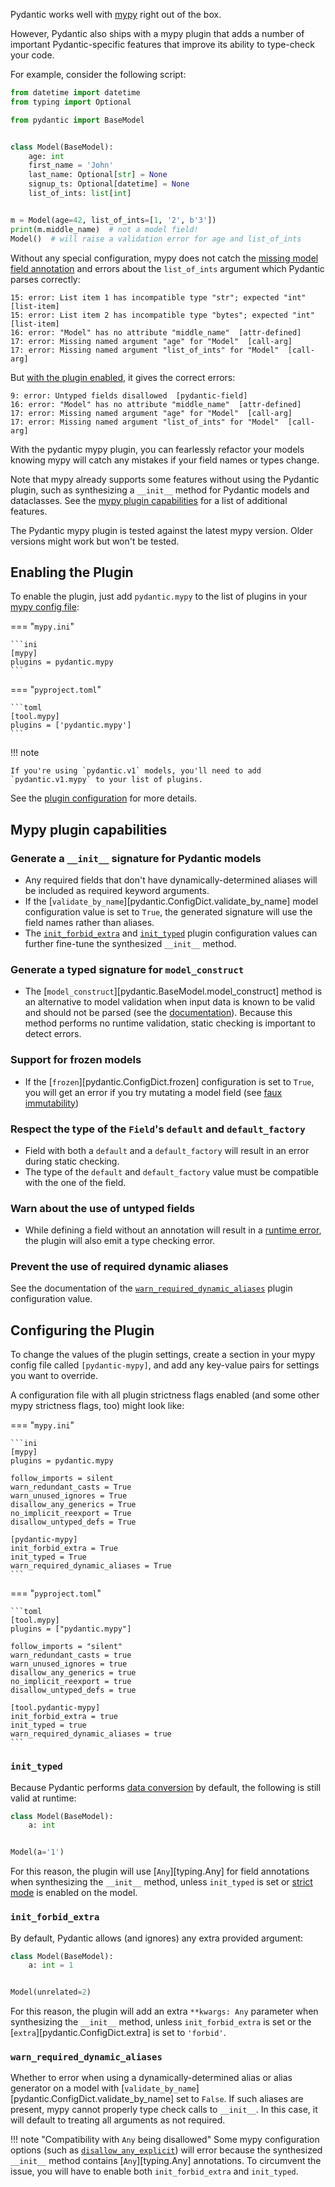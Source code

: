 Pydantic works well with [mypy](http://mypy-lang.org) right out of the box.

However, Pydantic also ships with a mypy plugin that adds a number of important Pydantic-specific
features that improve its ability to type-check your code.

For example, consider the following script:

```python {test="skip" linenums="1"}
from datetime import datetime
from typing import Optional

from pydantic import BaseModel


class Model(BaseModel):
    age: int
    first_name = 'John'
    last_name: Optional[str] = None
    signup_ts: Optional[datetime] = None
    list_of_ints: list[int]


m = Model(age=42, list_of_ints=[1, '2', b'3'])
print(m.middle_name)  # not a model field!
Model()  # will raise a validation error for age and list_of_ints
```

Without any special configuration, mypy does not catch the [missing model field annotation](../errors/usage_errors.md#model-field-missing-annotation)
and errors about the `list_of_ints` argument which Pydantic parses correctly:

```output
15: error: List item 1 has incompatible type "str"; expected "int"  [list-item]
15: error: List item 2 has incompatible type "bytes"; expected "int"  [list-item]
16: error: "Model" has no attribute "middle_name"  [attr-defined]
17: error: Missing named argument "age" for "Model"  [call-arg]
17: error: Missing named argument "list_of_ints" for "Model"  [call-arg]
```

But [with the plugin enabled](#enabling-the-plugin), it gives the correct errors:

```output
9: error: Untyped fields disallowed  [pydantic-field]
16: error: "Model" has no attribute "middle_name"  [attr-defined]
17: error: Missing named argument "age" for "Model"  [call-arg]
17: error: Missing named argument "list_of_ints" for "Model"  [call-arg]
```

With the pydantic mypy plugin, you can fearlessly refactor your models knowing mypy will catch any mistakes
if your field names or types change.

Note that mypy already supports some features without using the Pydantic plugin, such as synthesizing a `__init__`
method for Pydantic models and dataclasses. See the [mypy plugin capabilities](#mypy-plugin-capabilities) for a list
of additional features.

The Pydantic mypy plugin is tested against the latest mypy version. Older versions might work but won't be tested.

## Enabling the Plugin

To enable the plugin, just add `pydantic.mypy` to the list of plugins in your
[mypy config file](https://mypy.readthedocs.io/en/latest/config_file.html):

=== "`mypy.ini`"

    ```ini
    [mypy]
    plugins = pydantic.mypy
    ```

=== "`pyproject.toml`"

    ```toml
    [tool.mypy]
    plugins = ['pydantic.mypy']
    ```

!!! note

    If you're using `pydantic.v1` models, you'll need to add `pydantic.v1.mypy` to your list of plugins.

See the [plugin configuration](#configuring-the-plugin) for more details.

## Mypy plugin capabilities

### Generate a `__init__` signature for Pydantic models

* Any required fields that don't have dynamically-determined aliases will be included as required
  keyword arguments.
* If the [`validate_by_name`][pydantic.ConfigDict.validate_by_name] model configuration value is set to
  `True`, the generated signature will use the field names rather than aliases.
* The [`init_forbid_extra`](#init_forbid_extra) and [`init_typed`](#init_typed) plugin configuration
  values can further fine-tune the synthesized `__init__` method.

### Generate a typed signature for `model_construct`

* The [`model_construct`][pydantic.BaseModel.model_construct] method is an alternative to model validation when input data is
  known to be valid and should not be parsed (see the [documentation](../concepts/models.md#creating-models-without-validation)).
  Because this method performs no runtime validation, static checking is important to detect errors.

### Support for frozen models

* If the [`frozen`][pydantic.ConfigDict.frozen] configuration is set to `True`, you will get
  an error if you try mutating a model field (see [faux immutability](../concepts/models.md#faux-immutability))

### Respect the type of the `Field`'s `default` and `default_factory`

* Field with both a `default` and a `default_factory` will result in an error during static checking.
* The type of the `default` and `default_factory` value must be compatible with the one of the field.

### Warn about the use of untyped fields

* While defining a field without an annotation will result in a [runtime error](../errors/usage_errors.md#model-field-missing-annotation),
  the plugin will also emit a type checking error.

### Prevent the use of required dynamic aliases

See the documentation of the [`warn_required_dynamic_aliases`](#warn_required_dynamic_aliases) plugin configuration value.

## Configuring the Plugin

To change the values of the plugin settings, create a section in your mypy config file called `[pydantic-mypy]`,
and add any key-value pairs for settings you want to override.

A configuration file with all plugin strictness flags enabled (and some other mypy strictness flags, too) might look like:

=== "`mypy.ini`"

    ```ini
    [mypy]
    plugins = pydantic.mypy

    follow_imports = silent
    warn_redundant_casts = True
    warn_unused_ignores = True
    disallow_any_generics = True
    no_implicit_reexport = True
    disallow_untyped_defs = True

    [pydantic-mypy]
    init_forbid_extra = True
    init_typed = True
    warn_required_dynamic_aliases = True
    ```

=== "`pyproject.toml`"

    ```toml
    [tool.mypy]
    plugins = ["pydantic.mypy"]

    follow_imports = "silent"
    warn_redundant_casts = true
    warn_unused_ignores = true
    disallow_any_generics = true
    no_implicit_reexport = true
    disallow_untyped_defs = true

    [tool.pydantic-mypy]
    init_forbid_extra = true
    init_typed = true
    warn_required_dynamic_aliases = true
    ```

### `init_typed`

Because Pydantic performs [data conversion](../concepts/models.md#data-conversion) by default, the following is still valid at runtime:

```python {test="skip" lint="skip"}
class Model(BaseModel):
    a: int


Model(a='1')
```

For this reason, the plugin will use [`Any`][typing.Any] for field annotations when synthesizing the `__init__` method,
unless `init_typed` is set or [strict mode](../concepts/strict_mode.md) is enabled on the model.

### `init_forbid_extra`

By default, Pydantic allows (and ignores) any extra provided argument:

```python {test="skip" lint="skip"}
class Model(BaseModel):
    a: int = 1


Model(unrelated=2)
```

For this reason, the plugin will add an extra `**kwargs: Any` parameter when synthesizing the `__init__` method, unless
`init_forbid_extra` is set or the [`extra`][pydantic.ConfigDict.extra] is set to `'forbid'`.

### `warn_required_dynamic_aliases`

Whether to error when using a dynamically-determined alias or alias generator on a model with
[`validate_by_name`][pydantic.ConfigDict.validate_by_name] set to `False`. If such aliases are
present, mypy cannot properly type check calls to `__init__`. In this case, it will default to
treating all arguments as not required.

!!! note "Compatibility with `Any` being disallowed"
    Some mypy configuration options (such as [`disallow_any_explicit`](https://mypy.readthedocs.io/en/stable/config_file.html#confval-disallow_any_explicit))
    will error because the synthesized `__init__` method contains [`Any`][typing.Any] annotations. To circumvent the issue, you will have
    to enable both `init_forbid_extra` and `init_typed`.
